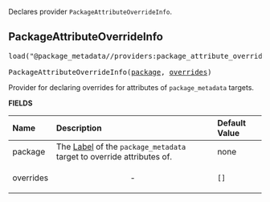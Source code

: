 <!-- Generated with Stardoc: http://skydoc.bazel.build -->

Declares provider `PackageAttributeOverrideInfo`.

<a id="PackageAttributeOverrideInfo"></a>

## PackageAttributeOverrideInfo

<pre>
load("@package_metadata//providers:package_attribute_override_info.bzl", "PackageAttributeOverrideInfo")

PackageAttributeOverrideInfo(<a href="#PackageAttributeOverrideInfo-package">package</a>, <a href="#PackageAttributeOverrideInfo-overrides">overrides</a>)
</pre>

Provider for declaring overrides for attributes of `package_metadata` targets.

**FIELDS**

| Name  | Description | Default Value |
| :------------- | :------------- | :------------- |
| <a id="PackageAttributeOverrideInfo-package"></a>package | The [Label](https://bazel.build/rules/lib/builtins/Label) of the `package_metadata` target to override attributes of. | none |
| <a id="PackageAttributeOverrideInfo-overrides"></a>overrides | <p align="center"> - </p> | `[]` |


